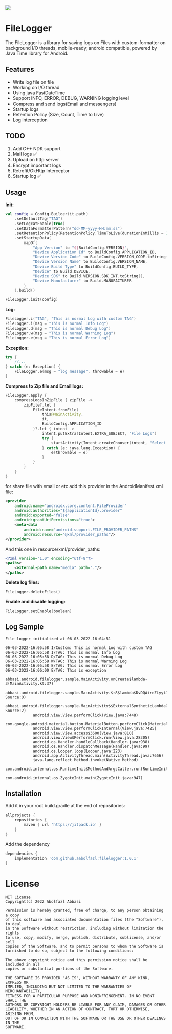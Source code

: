 [![](https://jitpack.io/v/aabolfazl/FileLogger.svg)](https://jitpack.io/#aabolfazl/FileLogger)

# FileLogger

The FileLogger is a library for saving logs on Files with custom-formatter on background I/O threads, mobile-ready, android compatible, powered by Java Time library for Android.

## Features

- Write log file on file
- Working on I/O thread
- Using java FastDateTime
- Support INFO, ERROR, DEBUG, WARNING logging level
- Compress and send logs(Email and messengers)
- Startup logs
- Retention Policy (Size, Count, Time to Live)
- Log interception

## TODO
1. Add C++ NDK support
2. Mail logs ✅
3. Upload on http server
4. Encrypt important logs
5. Retrofit/OkHttp Interceptor
6. Startup log ✅

## Usage

**Init:**
```kotlin
val config = Config.Builder(it.path)
    .setDefaultTag("TAG")
    .setLogcatEnable(true)
    .setDataFormatterPattern("dd-MM-yyyy-HH:mm:ss")
    .setRetentionPolicy(RetentionPolicy.TimeToLive(durationInMillis = 1000 * 60 * 10)) // 10 min
    .setStartupData(
        mapOf(
            "App Version" to "${BuildConfig.VERSION}",
            "Device Application Id" to BuildConfig.APPLICATION_ID,
            "Device Version Code" to BuildConfig.VERSION_CODE.toString(),
            "Device Version Name" to BuildConfig.VERSION_NAME,
            "Device Build Type" to BuildConfig.BUILD_TYPE,
            "Device" to Build.DEVICE,
            "Device SDK" to Build.VERSION.SDK_INT.toString(),
            "Device Manufacturer" to Build.MANUFACTURER
        )
    ).build()

FileLogger.init(config)
```
**Log:**
```kotlin
FileLogger.i("TAG", "This is normal Log with custom TAG")
FileLogger.i(msg = "This is normal Info Log")
FileLogger.d(msg = "This is normal Debug Log")
FileLogger.w(msg = "This is normal Warning Log")
FileLogger.e(msg = "This is normal Error Log")
```

**Exception:**
```kotlin
try {
    //...
} catch (e: Exception) {
    FileLogger.e(msg = "log message", throwable = e)
}
```

**Compress to Zip file and Email logs:**
```kotlin
FileLogger.apply {
    compressLogsInZipFile { zipFile ->
        zipFile?.let {
            FileIntent.fromFile(
                this@MainActivity,
                it,
                BuildConfig.APPLICATION_ID
            )?.let { intent ->
                intent.putExtra(Intent.EXTRA_SUBJECT, "File Logs")
                try {
                    startActivity(Intent.createChooser(intent, "Select Email App..."))
                } catch (e: java.lang.Exception) {
                    e(throwable = e)
                }
            }
        }
    }
}
```
for share file with email or etc add this provider in the AndroidManifest.xml file:
```xml
<provider
    android:name="androidx.core.content.FileProvider"
    android:authorities="${applicationId}.provider"
    android:exported="false"
    android:grantUriPermissions="true">
    <meta-data
        android:name="android.support.FILE_PROVIDER_PATHS"
        android:resource="@xml/provider_paths"/>
</provider>
```
And this one in resource/xml/provider_paths:
```xml
<?xml version="1.0" encoding="utf-8"?>
<paths>
    <external-path name="media" path="."/>
</paths>
```

**Delete log files:**
```kotlin
FileLogger.deleteFiles()
```

**Enable and disable logging:**
```kotlin
FileLogger.setEnable(boolean)
```

## Log Sample
    File logger initialized at 06-03-2022-16:04:51 
    
    06-03-2022-16:05:58 I/Custom: This is normal Log with custom TAG
    06-03-2022-16:05:58 I/TAG: This is normal Info Log
    06-03-2022-16:05:58 D/TAG: This is normal Debug Log
    06-03-2022-16:05:58 W/TAG: This is normal Warning Log
    06-03-2022-16:05:58 E/TAG: This is normal Error Log
    06-03-2022-16:06:00 E/TAG: This is exception
                abbasi.android.filelogger.sample.MainActivity.onCreate$lambda-3(MainActivity.kt:37)
                abbasi.android.filelogger.sample.MainActivity.$r8$lambda$DvDQAirnZLyytJNiMziZSY8Ukuc(Unknown Source:0)
                abbasi.android.filelogger.sample.MainActivity$$ExternalSyntheticLambda0.onClick(Unknown Source:2)
                android.view.View.performClick(View.java:7448)
                com.google.android.material.button.MaterialButton.performClick(MaterialButton.java:1131)
                android.view.View.performClickInternal(View.java:7425)
                android.view.View.access$3600(View.java:810)
                android.view.View$PerformClick.run(View.java:28305)
                android.os.Handler.handleCallback(Handler.java:938)
                android.os.Handler.dispatchMessage(Handler.java:99)
                android.os.Looper.loop(Looper.java:223)
                android.app.ActivityThread.main(ActivityThread.java:7656)
                java.lang.reflect.Method.invoke(Native Method)
                com.android.internal.os.RuntimeInit$MethodAndArgsCaller.run(RuntimeInit.java:592)
                com.android.internal.os.ZygoteInit.main(ZygoteInit.java:947)


## Installation

Add it in your root build.gradle at the end of repositories:

```gradle
allprojects {
	repositories {
		maven { url 'https://jitpack.io' }
	}
}
```

Add the dependency

```gradle
dependencies { 
    implementation 'com.github.aabolfazl:filelogger:1.0.1'
}
```

License
=======
    MIT License
    Copyright(c) 2022 Abolfazl Abbasi
    
    Permission is hereby granted, free of charge, to any person obtaining a copy
    of this software and associated documentation files (the "Software"), to deal
    in the Software without restriction, including without limitation the rights
    to use, copy, modify, merge, publish, distribute, sublicense, and/or sell
    copies of the Software, and to permit persons to whom the Software is
    furnished to do so, subject to the following conditions:
    
    The above copyright notice and this permission notice shall be included in all
    copies or substantial portions of the Software.
    
    THE SOFTWARE IS PROVIDED "AS IS", WITHOUT WARRANTY OF ANY KIND, EXPRESS OR
    IMPLIED, INCLUDING BUT NOT LIMITED TO THE WARRANTIES OF MERCHANTABILITY,
    FITNESS FOR A PARTICULAR PURPOSE AND NONINFRINGEMENT. IN NO EVENT SHALL THE
    AUTHORS OR COPYRIGHT HOLDERS BE LIABLE FOR ANY CLAIM, DAMAGES OR OTHER
    LIABILITY, WHETHER IN AN ACTION OF CONTRACT, TORT OR OTHERWISE, ARISING FROM,
    OUT OF OR IN CONNECTION WITH THE SOFTWARE OR THE USE OR OTHER DEALINGS IN THE
    SOFTWARE.
